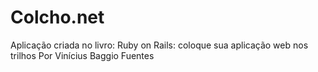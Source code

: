 Colcho.net
=========

Aplicação criada no livro: Ruby on Rails: coloque sua aplicação web nos trilhos Por Vinícius Baggio Fuentes
